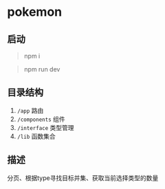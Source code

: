 # pokemon

## 启动

> npm i

> npm run dev

## 目录结构
1. ```/app``` 路由
2. ```/components``` 组件
3. ```/interface```  类型管理
4. ```/lib``` 函数集合

## 描述
分页、根据type寻找目标并集、获取当前选择类型的数量
